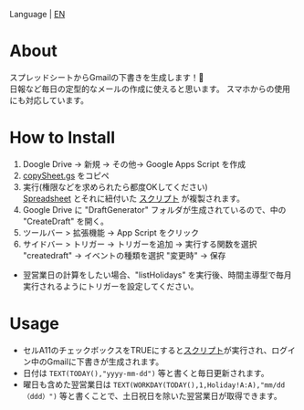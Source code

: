 Language | [EN](https://github.com/c-nao27/gmail-draft-generator/blob/master/README-en)


# About
スプレッドシートからGmailの下書きを生成します！📧  
日報など毎日の定型的なメールの作成に使えると思います。
スマホからの使用にも対応しています。


# How to Install
1. Doogle Drive -> 新規 -> その他-> Google Apps Script を作成
2. [copySheet.gs](https://github.com/c-nao27/DraftGenerator-Gmail/blob/master/copySheet.gs) をコピペ  
3. 実行(権限などを求められたら都度OKしてください)  
   [Spreadsheet](https://docs.google.com/spreadsheets/d/11jlhA_Tim8s6njnWUwJet0un1q5nkWzBKan9579I7m4/edit#gid=0)
   とそれに紐付いた [スクリプト](https://github.com/c-nao27/DraftGenerator-Gmail/tree/master/createDraft) が複製されます。
4. Google Drive に "DraftGenerator" フォルダが生成されているので、中の "CreateDraft" を開く。  
5. ツールバー > 拡張機能 -> App Script をクリック
6. サイドバー > トリガー -> トリガーを追加 -> 実行する関数を選択 "createdraft" -> イベントの種類を選択 "変更時" -> 保存
 - 翌営業日の計算をしたい場合、"listHolidays" を実行後、時間主導型で毎月実行されるようにトリガーを設定してください。


# Usage
- セルA11のチェックボックスをTRUEにすると[スクリプト](https://github.com/c-nao27/gmail-draft-generator/blob/master/createDraft/createDraft.gs)が実行され、ログイン中のGmailに下書きが生成されます。
- 日付は `TEXT(TODAY(),"yyyy-mm-dd")` 等と書くと毎日更新されます。
- 曜日も含めた翌営業日は `TEXT(WORKDAY(TODAY(),1,Holiday!A:A),"mm/dd（ddd）")` 等と書くことで、土日祝日を除いた翌営業日が取得できます。


